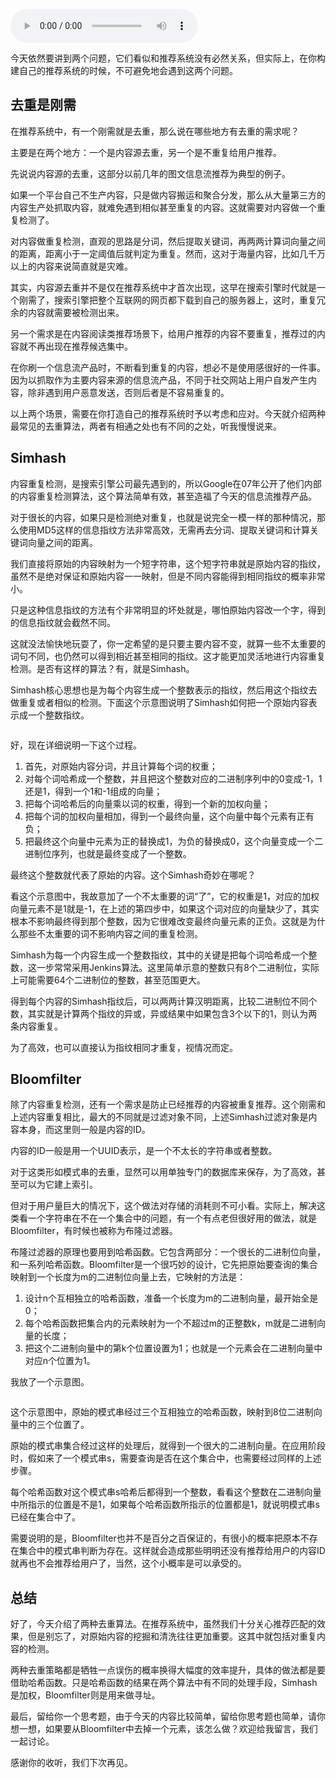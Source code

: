 <audio title="23 _ 推荐候选池的去重策略" src="https://static001.geekbang.org/resource/audio/8e/dc/8e55eaef05d421eadcf7e878e80c59dc.mp3" controls="controls"></audio> 
<p>今天依然要讲到两个问题，它们看似和推荐系统没有必然关系，但实际上，在你构建自己的推荐系统的时候，不可避免地会遇到这两个问题。</p>
<h2>去重是刚需</h2>
<p>在推荐系统中，有一个刚需就是去重，那么说在哪些地方有去重的需求呢？</p>
<p>主要是在两个地方：一个是内容源去重，另一个是不重复给用户推荐。</p>
<p>先说说内容源的去重，这部分以前几年的图文信息流推荐为典型的例子。</p>
<p>如果一个平台自己不生产内容，只是做内容搬运和聚合分发，那么从大量第三方的内容生产处抓取内容，就难免遇到相似甚至重复的内容。这就需要对内容做一个重复检测了。</p>
<p>对内容做重复检测，直观的思路是分词，然后提取关键词，再两两计算词向量之间的距离，距离小于一定阈值后就判定为重复。然而，这对于海量内容，比如几千万以上的内容来说简直就是灾难。</p>
<p>其实，内容源去重并不是仅在推荐系统中才首次出现，这早在搜索引擎时代就是一个刚需了，搜索引擎把整个互联网的网页都下载到自己的服务器上，这时，重复冗余的内容就需要被检测出来。</p>
<p>另一个需求是在内容阅读类推荐场景下，给用户推荐的内容不要重复，推荐过的内容就不再出现在推荐候选集中。</p>
<p>在你刷一个信息流产品时，不断看到重复的内容，想必不是使用感很好的一件事。因为以抓取作为主要内容来源的信息流产品，不同于社交网站上用户自发产生内容，除非遇到用户恶意发送，否则后者是不容易重复的。</p>
<p>以上两个场景，需要在你打造自己的推荐系统时予以考虑和应对。今天就介绍两种最常见的去重算法，两者有相通之处也有不同的之处，听我慢慢说来。</p>
<!-- [[[read_end]]] -->
<h2>Simhash</h2>
<p>内容重复检测，是搜索引擎公司最先遇到的，所以Google在07年公开了他们内部的内容重复检测算法，这个算法简单有效，甚至造福了今天的信息流推荐产品。</p>
<p>对于很长的内容，如果只是检测绝对重复，也就是说完全一模一样的那种情况，那么使用MD5这样的信息指纹方法非常高效，无需再去分词、提取关键词和计算关键词向量之间的距离。</p>
<p>我们直接将原始的内容映射为一个短字符串，这个短字符串就是原始内容的指纹，虽然不是绝对保证和原始内容一一映射，但是不同内容能得到相同指纹的概率非常小。</p>
<p>只是这种信息指纹的方法有个非常明显的坏处就是，哪怕原始内容改一个字，得到的信息指纹就会截然不同。</p>
<p>这就没法愉快地玩耍了，你一定希望的是只要主要内容不变，就算一些不太重要的词句不同，也仍然可以得到相近甚至相同的指纹。这才能更加灵活地进行内容重复检测。是否有这样的算法？有，就是Simhash。</p>
<p>Simhash核心思想也是为每个内容生成一个整数表示的指纹，然后用这个指纹去做重复或者相似的检测。下面这个示意图说明了Simhash如何把一个原始内容表示成一个整数指纹。</p>
<p><img src="https://static001.geekbang.org/resource/image/de/4e/de7491eede4275a68a5ab8af17d6294e.png" alt="" /></p>
<p>好，现在详细说明一下这个过程。</p>
<ol>
<li>首先，对原始内容分词，并且计算每个词的权重；</li>
<li>对每个词哈希成一个整数，并且把这个整数对应的二进制序列中的0变成-1，1还是1，得到一个1和-1组成的向量；</li>
<li>把每个词哈希后的向量乘以词的权重，得到一个新的加权向量；</li>
<li>把每个词的加权向量相加，得到一个最终向量，这个向量中每个元素有正有负；</li>
<li>把最终这个向量中元素为正的替换成1，为负的替换成0，这个向量变成一个二进制位序列，也就是最终变成了一个整数。</li>
</ol>
<p>最终这个整数就代表了原始的内容。这个Simhash奇妙在哪呢？</p>
<p>看这个示意图中，我故意加了一个不太重要的词“了”，它的权重是1，对应的加权向量元素不是1就是-1，在上述的第四步中，如果这个词对应的向量缺少了，其实根本不影响最终得到那个整数，因为它很难改变最终向量元素的正负。这就是为什么那些不太重要的词不影响内容之间的重复检测。</p>
<p>Simhash为每一个内容生成一个整数指纹，其中的关键是把每个词哈希成一个整数，这一步常常采用Jenkins算法。这里简单示意的整数只有8个二进制位，实际上可能需要64个二进制位的整数，甚至范围更大。</p>
<p>得到每个内容的Simhash指纹后，可以两两计算汉明距离，比较二进制位不同个数，其实就是计算两个指纹的异或，异或结果中如果包含3个以下的1，则认为两条内容重复。</p>
<p>为了高效，也可以直接认为指纹相同才重复，视情况而定。</p>
<h2>Bloomfilter</h2>
<p>除了内容重复检测，还有一个需求是防止已经推荐的内容被重复推荐。这个刚需和上述内容重复相比，最大的不同就是过滤对象不同，上述Simhash过滤对象是内容本身，而这里则一般是内容的ID。</p>
<p>内容的ID一般是用一个UUID表示，是一个不太长的字符串或者整数。</p>
<p>对于这类形如模式串的去重，显然可以用单独专门的数据库来保存，为了高效，甚至可以为它建上索引。</p>
<p>但对于用户量巨大的情况下，这个做法对存储的消耗则不可小看。实际上，解决这类看一个字符串在不在一个集合中的问题，有一个有点老但很好用的做法，就是Bloomfilter，有时候也被称为布隆过滤器。</p>
<p>布隆过滤器的原理也要用到哈希函数。它包含两部分：一个很长的二进制位向量，和一系列哈希函数。Bloomfilter是一个很巧妙的设计，它先把原始要查询的集合映射到一个长度为m的二进制位向量上去，它映射的方法是：</p>
<ol>
<li>设计n个互相独立的哈希函数，准备一个长度为m的二进制向量，最开始全是0；</li>
<li>每个哈希函数把集合内的元素映射为一个不超过m的正整数k，m就是二进制向量的长度；</li>
<li>把这个二进制向量中的第k个位置设置为1；也就是一个元素会在二进制向量中对应n个位置为1。</li>
</ol>
<p>我放了一个示意图。</p>
<p><img src="https://static001.geekbang.org/resource/image/ef/4f/ef000d86f72ca2341f95d8bc74ab854f.png" alt="" /></p>
<p>这个示意图中，原始的模式串经过三个互相独立的哈希函数，映射到8位二进制向量中的三个位置了。</p>
<p>原始的模式串集合经过这样的处理后，就得到一个很大的二进制向量。在应用阶段时，假如来了一个模式串s，需要查询是否在这个集合中，也需要经过同样的上述步骤。</p>
<p>每个哈希函数对这个模式串s哈希后都得到一个整数，看看这个整数在二进制向量中所指示的位置是不是1，如果每个哈希函数所指示的位置都是1，就说明模式串s已经在集合中了。</p>
<p>需要说明的是，Bloomfilter也并不是百分之百保证的，有很小的概率把原本不存在集合中的模式串判断为存在。这样就会造成那些明明还没有推荐给用户的内容ID就再也不会推荐给用户了，当然，这个小概率是可以承受的。</p>
<h2>总结</h2>
<p>好了，今天介绍了两种去重算法。在推荐系统中，虽然我们十分关心推荐匹配的效果，但是别忘了，对原始内容的挖掘和清洗往往更加重要。这其中就包括对重复内容的检测。</p>
<p>两种去重策略都是牺牲一点误伤的概率换得大幅度的效率提升，具体的做法都是要借助哈希函数。只是哈希函数的结果在两个算法中有不同的处理手段，Simhash是加权，Bloomfilter则是用来做寻址。</p>
<p>最后，留给你一个思考题，由于今天的内容比较简单，留给你思考题也简单，请你想一想，如果要从Bloomfilter中去掉一个元素，该怎么做？欢迎给我留言，我们一起讨论。</p>
<p>感谢你的收听，我们下次再见。</p>
<p><img src="https://static001.geekbang.org/resource/image/76/02/76de8928fe8206b0467b8c773d6ced02.jpg" alt="" /></p>
